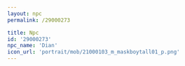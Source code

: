 ```yaml
---
layout: npc
permalink: /29000273

title: Npc
id: '29000273'
npc_name: 'Dian'
icon_url: 'portrait/mob/21000103_m_maskboytall01_p.png'
---
```

